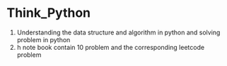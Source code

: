 # Think_Python
1. Understanding the data structure and algorithm in python and solving problem in python
2. h note book contain 10 problem and the corresponding leetcode problem
